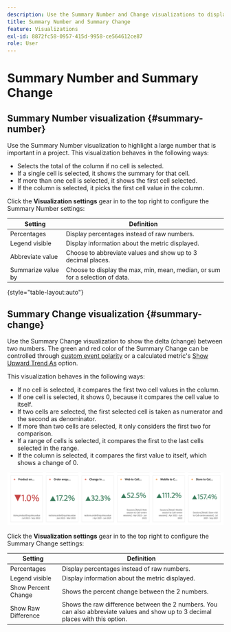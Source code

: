 ```yaml
---
description: Use the Summary Number and Change visualizations to display important data points in a project.
title: Summary Number and Summary Change
feature: Visualizations
exl-id: 8872fc58-0957-415d-9958-ce564612ce87
role: User
---
```

# Summary Number and Summary Change

## Summary Number visualization {#summary-number}

Use the Summary Number visualization to highlight a large number that is important in a project. This visualization behaves in the following ways:

* Selects the total of the column if no cell is selected.
* If a single cell is selected, it shows the summary for that cell.
* If more than one cell is selected, it shows the first cell selected.
* If the column is selected, it picks the first cell value in the column.

Click the **Visualization settings** gear in to the top right to configure the Summary Number settings: 

| Setting | Definition |
|--- |--- |
| Percentages | Display percentages instead of raw numbers.|
| Legend visible | Display information about the metric displayed.|
| Abbreviate value | Choose to abbreviate values and show up to 3 decimal places.|
| Summarize value by | Choose to display the max, min, mean, median, or sum for a selection of data.|

{style="table-layout:auto"}

## Summary Change visualization {#summary-change}

Use the Summary Change visualization to show the delta (change) between two numbers. The green and red color of the Summary Change can be controlled through [custom event polarity](https://experienceleague.adobe.com/docs/analytics/admin/admin-tools/success-events/success-event.html) or a calculated metric's [Show Upward Trend As](https://experienceleague.adobe.com/docs/analytics/components/calculated-metrics/calcmetric-workflow/cm-build-metrics.html) option.

This visualization behaves in the following ways:

* If no cell is selected, it compares the first two cell values in the column.
* If one cell is selected, it shows 0, because it compares the cell value to itself.
* If two cells are selected, the first selected cell is taken as numerator and the second as denominator.
* If more than two cells are selected, it only considers the first two for comparison.
* If a range of cells is selected, it compares the first to the last cells selected in the range.
* If the column is selected, it compares the first value to itself, which shows a change of 0.


![Summary change visualization showing the delta between two numbers.s](assets/summary-change.png)


Click the **Visualization settings** gear in to the top right to configure the Summary Change settings: 

| Setting | Definition |
|--- |--- |
| Percentages | Display percentages instead of raw numbers.|
| Legend visible | Display information about the metric displayed.|
| Show Percent Change| Shows the percent change between the 2 numbers.|
| Show Raw Difference| Shows the raw difference between the 2 numbers. You can also abbreviate values and show up to 3 decimal places with this option.|
